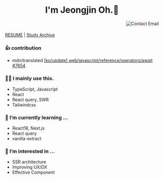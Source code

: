 <header>
  <h1>I'm Jeongjin Oh.👋</h1>
  <a href="mailto:ojj991123@gmail.com">  
    <img align="right" src="http://img.shields.io/badge/-contact-9cf?style=social&amp;logo=Minutemailer&amp" alt="Contact Email">
  </a>
</header>

[RESUME](https://career.programmers.co.kr/pr/dev_jay) | [Study Archive](https://jeongjin.notion.site/STUDY-ARCHIVE-0ef11fbee41e43b38c7f8b6ed5bd65d3)

### 👍 contribution
- mdn/translated [[ko/update] web/javascript/reference/operators/await #7654](https://github.com/mdn/translated-content/pull/7654)

### 🧑‍💻 I mainly use this.
- TypeScript, Javascript
- React
- React query, SWR  
- Tailwindcss                                                                                                                                 
                                                                                                                                      
### 🌱 I’m currently learning ... 
- React18, Next.js
- React query                                                                                                                
- vanilla-extract                                                                                                                                

### 🧐 I’m interested in ... 
- SSR architecture
- Improving UX/DX
- Effective Component
